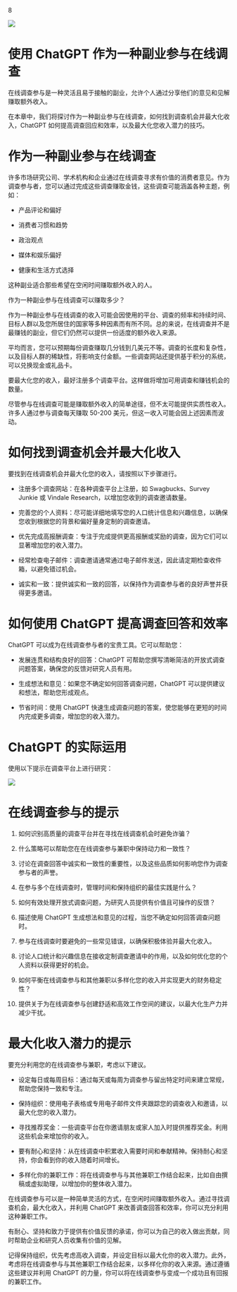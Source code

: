 8

![](img/image_rsrc20K.jpg)

# 使用 ChatGPT 作为一种副业参与在线调查

在线调查参与是一种灵活且易于接触的副业，允许个人通过分享他们的意见和见解赚取额外收入。

在本章中，我们将探讨作为一种副业参与在线调查，如何找到调查机会并最大化收入，ChatGPT 如何提高调查回应和效率，以及最大化您收入潜力的技巧。

# 作为一种副业参与在线调查

许多市场研究公司、学术机构和企业通过在线调查寻求有价值的消费者意见。作为调查参与者，您可以通过完成这些调查赚取金钱，这些调查可能涵盖各种主题，例如：

+   产品评论和偏好

+   消费者习惯和趋势

+   政治观点

+   媒体和娱乐偏好

+   健康和生活方式选择

这种副业适合那些希望在空闲时间赚取额外收入的人。

作为一种副业参与在线调查可以赚取多少？

作为一种副业参与在线调查的收入可能会因使用的平台、调查的频率和持续时间、目标人群以及您所居住的国家等多种因素而有所不同。总的来说，在线调查并不是最赚钱的副业，但它们仍然可以提供一份适度的额外收入来源。

平均而言，您可以预期每份调查赚取几分钱到几美元不等。调查的长度和复杂性，以及目标人群的稀缺性，将影响支付金额。一些调查网站还提供基于积分的系统，可以兑换现金或礼品卡。

要最大化您的收入，最好注册多个调查平台。这样做将增加可用调查和赚钱机会的数量。

尽管参与在线调查可能是赚取额外收入的简单途径，但不太可能提供实质性收入。许多人通过参与调查每天赚取 50-200 美元，但这一收入可能会因上述因素而波动。

# 如何找到调查机会并最大化收入

要找到在线调查机会并最大化您的收入，请按照以下步骤进行。

+   注册多个调查网站：在各种调查平台上注册，如 Swagbucks、Survey Junkie 或 Vindale Research，以增加您收到的调查邀请数量。

+   完善您的个人资料：尽可能详细地填写您的人口统计信息和兴趣信息，以确保您收到根据您的背景和偏好量身定制的调查邀请。

+   优先完成高报酬调查：专注于完成提供更高报酬或奖励的调查，因为它们可以显著增加您的收入潜力。

+   经常检查电子邮件：调查邀请通常通过电子邮件发送，因此请定期检查收件箱，以避免错过机会。

+   诚实和一致：提供诚实和一致的回答，以保持作为调查参与者的良好声誉并获得更多邀请。

# 如何使用 ChatGPT 提高调查回答和效率

ChatGPT 可以成为在线调查参与者的宝贵工具。它可以帮助您：

+   发展连贯和结构良好的回答：ChatGPT 可帮助您撰写清晰简洁的开放式调查问题答案，确保您的反馈对研究人员有用。

+   生成想法和意见：如果您不确定如何回答调查问题，ChatGPT 可以提供建议和想法，帮助您形成观点。

+   节省时间：使用 ChatGPT 快速生成调查问题的答案，使您能够在更短的时间内完成更多调查，增加您的收入潜力。

# ChatGPT 的实际运用

使用以下提示在调查平台上进行研究：

![](img/image_rsrc213.jpg)

# 在线调查参与的提示

1.  如何识别高质量的调查平台并在寻找在线调查机会时避免诈骗？

1.  什么策略可以帮助您在在线调查参与兼职中保持动力和一致性？

1.  讨论在调查回答中诚实和一致性的重要性，以及这些品质如何影响您作为调查参与者的声誉。

1.  在参与多个在线调查时，管理时间和保持组织的最佳实践是什么？

1.  如何有效处理开放式调查问题，为研究人员提供有价值且可操作的反馈？

1.  描述使用 ChatGPT 生成想法和意见的过程，当您不确定如何回答调查问题时。

1.  参与在线调查时要避免的一些常见错误，以确保积极体验并最大化收入。

1.  讨论人口统计和兴趣信息在接收定制调查邀请中的作用，以及如何优化您的个人资料以获得更好的机会。

1.  如何平衡在线调查参与和其他兼职以多样化您的收入并实现更大的财务稳定性？

1.  提供关于为在线调查参与创建舒适和高效工作空间的建议，以最大化生产力并减少干扰。

# 最大化收入潜力的提示

要充分利用您的在线调查参与兼职，考虑以下建议。

+   设定每日或每周目标：通过每天或每周为调查参与留出特定时间来建立常规，帮助您保持一致和专注。

+   保持组织：使用电子表格或专用电子邮件文件夹跟踪您的调查收入和邀请，以最大化您的收入潜力。

+   寻找推荐奖金：一些调查平台在你邀请朋友或家人加入时提供推荐奖金。利用这些机会来增加你的收入。

+   要有耐心和坚持：从在线调查中积累收入需要时间和奉献精神。保持耐心和坚持，你会看到你的收入随着时间增长。

+   多样化你的兼职工作：将在线调查参与与其他兼职工作结合起来，比如自由撰稿或虚拟助理，以增加你的整体收入潜力。

在线调查参与可以是一种简单灵活的方式，在空闲时间赚取额外收入。通过寻找调查机会，最大化收入，并利用 ChatGPT 来改善调查回答和效率，你可以充分利用这种兼职工作。

有耐心、坚持和致力于提供有价值反馈的承诺，你可以为自己的收入做出贡献，同时帮助企业和研究人员收集有价值的见解。

记得保持组织，优先考虑高收入调查，并设定目标以最大化你的收入潜力。此外，考虑将在线调查参与与其他兼职工作结合起来，以多样化你的收入来源。通过遵循这些建议并利用 ChatGPT 的力量，你可以将在线调查参与变成一个成功且有回报的兼职工作。
